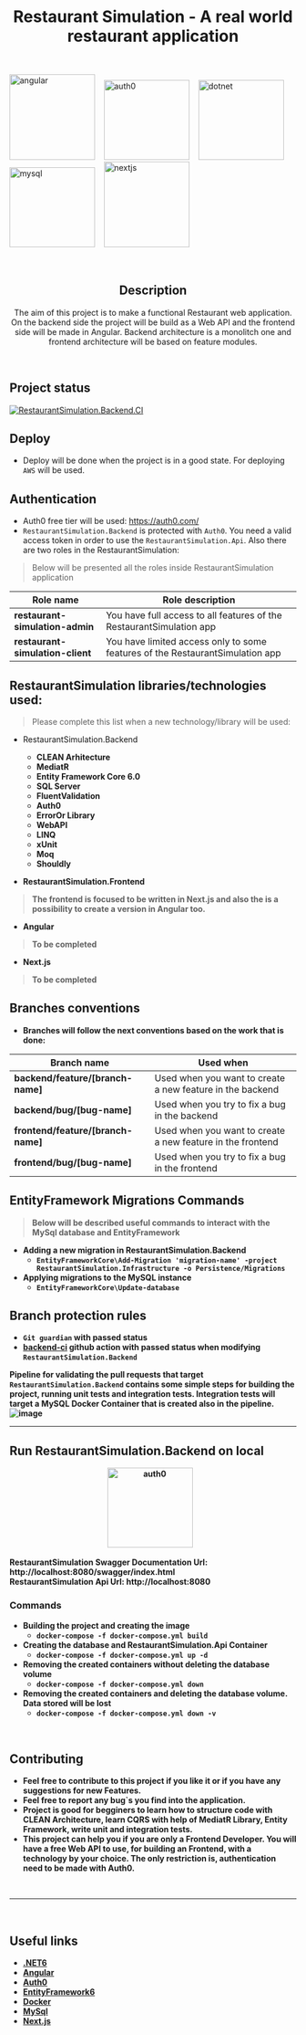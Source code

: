 <h1 align="center">Restaurant Simulation - A real world restaurant application</h1>

<br>

<img src="https://user-images.githubusercontent.com/89996135/192704213-81735e23-98ed-4373-a7d7-89dce6c9b575.png" alt="angular" width="150" height="150"/> &nbsp;&nbsp;
<img src="https://uploads-ssl.webflow.com/61566192da988c377f1ac06c/616dfac0a533fe024d89e327_60dbd7237742ba750d49cf35_icon-auth0-marketplace.svg" alt="auth0"  width="150" height="140"/> &nbsp;&nbsp;
<img src="https://neosmart.net/blog/wp-content/uploads/2019/06/dot-NET-Core.png" alt="dotnet" width="150" height="140"/> &nbsp;&nbsp;&nbsp;
<img src="https://imagedelivery.net/5MYSbk45M80qAwecrlKzdQ/6f6d6101-68b4-4c53-d405-71f5de512f00/preview" alt="mysql" width="150" height="140"/> &nbsp;&nbsp;
<img src="https://d2nir1j4sou8ez.cloudfront.net/wp-content/uploads/2021/12/nextjs-boilerplate-logo.png" alt="nextjs" width="150" height="150"/> 

<br>

<div align="center">
  
## Description
The aim of this project is to make a functional Restaurant web application.
On the backend side the project will be build as a Web API and the frontend side will be made in Angular.
Backend architecture is a monolitch one and frontend architecture will be based on feature modules.
</div>

<br>

## Project status
[![RestaurantSimulation.Backend.CI](https://github.com/robid98/RestaurantSimulation/actions/workflows/backend-ci.yml/badge.svg)](https://github.com/robid98/RestaurantSimulation/actions/workflows/backend-ci.yml)

## Deploy
- Deploy will be done when the project is in a good state. For deploying `AWS` will be used.

## Authentication
- Auth0 free tier will be used: https://auth0.com/ <br>
- `RestaurantSimulation.Backend` is protected with `Auth0`. You need a valid access token in order to use the `RestaurantSimulation.Api`. Also there are two roles in the RestaurantSimulation:<br>

> Below will be presented all the roles inside RestaurantSimulation application

| Role name | Role description |
|--|--|
| **restaurant-simulation-admin** | You have full access to all features of the RestaurantSimulation app |
| **restaurant-simulation-client** | You have limited access only to some features of the RestaurantSimulation app |

## RestaurantSimulation libraries/technologies used:
> Please complete this list when a new technology/library will be used:

- RestaurantSimulation.Backend
  - <b>CLEAN Arhitecture</br>
  - <b>MediatR</br>
  - <b>Entity Framework Core 6.0</br>
  - <b>SQL Server</br>
  - <b>FluentValidation</br>
  - <b>Auth0</br>
  - <b>ErrorOr Library</br>
  - <b>WebAPI</br>
  - <b>LINQ</br>
  - <b>xUnit</br>
  - <b>Moq</br>
  - <b>Shouldly</br>

- RestaurantSimulation.Frontend
> The frontend is focused to be written in Next.js and also the is a possibility to create a version in Angular too.
  -  Angular
  > To be completed
  -  Next.js
> To be completed

## Branches conventions
- Branches will follow the next conventions based on the work that is done:
  
| Branch name | Used when |
|--|--|
| **backend/feature/[branch-name]** | Used when you want to create a new feature in the backend |
| **backend/bug/[bug-name]** | Used when you try to fix a bug in the backend |
| **frontend/feature/[branch-name]** | Used when you want to create a new feature in the frontend |
| **frontend/bug/[bug-name]** | Used when you try to fix a bug in the frontend  |

## EntityFramework Migrations Commands
> Below will be described useful commands to interact with the MySql database and EntityFramework

- Adding a new migration in RestaurantSimulation.Backend
  - `EntityFrameworkCore\Add-Migration 'migration-name' -project RestaurantSimulation.Infrastructure -o Persistence/Migrations`
- Applying migrations to the MySQL instance
  - `EntityFrameworkCore\Update-database`

## Branch protection rules

- `Git guardian` with passed status
- [backend-ci](https://github.com/robid98/RestaurantSimulation/actions/workflows/backend-ci.yml) github action with passed status when modifying `RestaurantSimulation.Backend`

Pipeline for validating the pull requests that target `RestaurantSimulation.Backend` contains some simple steps for building the project, running unit tests and integration tests.
Integration tests will target a MySQL Docker Container that is created also in the pipeline.
<br>
![image](https://github.com/robid98/RestaurantSimulation/assets/89996135/43397099-998c-403e-93e2-9c55811e7a92)


<hr>

## Run RestaurantSimulation.Backend on local
<p align="center">
  <img src="https://user-images.githubusercontent.com/89996135/193544075-9f17332b-bf94-466a-836d-ecf308cd4103.png" alt="auth0" width="150" height="140"/> &nbsp;&nbsp;
</p>

RestaurantSimulation Swagger Documentation Url: http://localhost:8080/swagger/index.html <br>
RestaurantSimulation Api Url: http://localhost:8080 <br>

<h3>Commands</h3>

- Building the project and creating the image
  - `docker-compose -f docker-compose.yml build`
- Creating the database and RestaurantSimulation.Api Container
  - `docker-compose -f docker-compose.yml up -d`
- Removing the created containers without deleting the database volume
  - `docker-compose -f docker-compose.yml down`
- Removing the created containers and deleting the database volume. Data stored will be lost
  - `docker-compose -f docker-compose.yml down -v`

<br>

## Contributing

- Feel free to contribute to this project if you like it or if you have any suggestions for new Features.
- Feel free to report any bug`s you find into the application.
- Project is good for begginers to learn how to structure code with CLEAN Architecture, learn CQRS with help of MediatR Library, Entity Framework, write unit and integration tests.
- This project can help you if you are only a Frontend Developer. You will have a free Web API to use, for building an Frontend, with a technology by your choice. The only restriction is, authentication need to be made with <b>Auth0</b>.

<br>

<hr> 

<br>

## Useful links

- [.NET6](https://dotnet.microsoft.com/en-us/download/dotnet/6.0)
- [Angular](https://angular.io/)
- [Auth0](https://auth0.com/)
- [EntityFramework6](https://learn.microsoft.com/en-us/ef/ef6/)
- [Docker](https://www.docker.com/)
- [MySql](https://www.mysql.com/)
- [Next.js](https://nextjs.org/)
